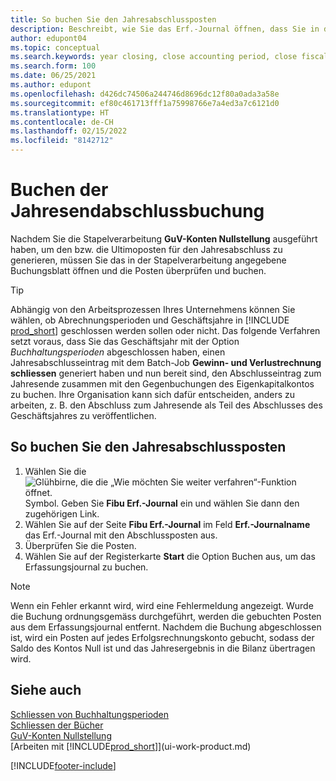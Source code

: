 ```yaml
---
title: So buchen Sie den Jahresabschlussposten
description: Beschreibt, wie Sie das Erf.-Journal öffnen, dass Sie in der Stapelverarbeitung "Jahresabschluss" definiert haben und dann den Jahresabschlusseintrag überprüfen und buchen.
author: edupont04
ms.topic: conceptual
ms.search.keywords: year closing, close accounting period, close fiscal year, bank account detailed trial balance
ms.search.form: 100
ms.date: 06/25/2021
ms.author: edupont
ms.openlocfilehash: d426dc74506a244746d8696dc12f80a0ada3a58e
ms.sourcegitcommit: ef80c461713fff1a75998766e7a4ed3a7c6121d0
ms.translationtype: HT
ms.contentlocale: de-CH
ms.lasthandoff: 02/15/2022
ms.locfileid: "8142712"
---
```

# <a name="posting-the-year-end-closing-entry"></a>Buchen der Jahresendabschlussbuchung

Nachdem Sie die Stapelverarbeitung **GuV-Konten Nullstellung** ausgeführt haben, um den bzw. die Ultimoposten für den Jahresabschluss zu generieren, müssen Sie das in der Stapelverarbeitung angegebene Buchungsblatt öffnen und die Posten überprüfen und buchen.  

> [!TIP]
> Abhängig von den Arbeitsprozessen Ihres Unternehmens können Sie wählen, ob Abrechnungsperioden und Geschäftsjahre in [!INCLUDE [prod_short](includes/prod_short.md)] geschlossen werden sollen oder nicht. Das folgende Verfahren setzt voraus, dass Sie das Geschäftsjahr mit der Option *Buchhaltungsperioden* abgeschlossen haben, einen Jahresabschlusseintrag mit dem Batch-Job **Gewinn- und Verlustrechnung schliessen** generiert haben und nun bereit sind, den Abschlusseintrag zum Jahresende zusammen mit den Gegenbuchungen des Eigenkapitalkontos zu buchen. Ihre Organisation kann sich dafür entscheiden, anders zu arbeiten, z. B. den Abschluss zum Jahresende als Teil des Abschlusses des Geschäftsjahres zu veröffentlichen.

## <a name="to-post-the-year-end-closing-entry"></a>So buchen Sie den Jahresabschlussposten

1. Wählen Sie die ![Glühbirne, die die „Wie möchten Sie weiter verfahren“-Funktion öffnet.](media/ui-search/search_small.png "Tell Me-Funktion") Symbol. Geben Sie **Fibu Erf.-Journal** ein und wählen Sie dann den zugehörigen Link.
2. Wählen Sie auf der Seite **Fibu Erf.-Journal** im Feld **Erf.-Journalname** das Erf.-Journal mit den Abschlussposten aus.
3. Überprüfen Sie die Posten.
4. Wählen Sie auf der Registerkarte **Start** die Option Buchen aus, um das Erfassungsjournal zu buchen.

> [!NOTE]  
> Wenn ein Fehler erkannt wird, wird eine Fehlermeldung angezeigt. Wurde die Buchung ordnungsgemäss durchgeführt, werden die gebuchten Posten aus dem Erfassungsjournal entfernt. Nachdem die Buchung abgeschlossen ist, wird ein Posten auf jedes Erfolgsrechnungskonto gebucht, sodass der Saldo des Kontos Null ist und das Jahresergebnis in die Bilanz übertragen wird.

## <a name="see-also"></a>Siehe auch

[Schliessen von Buchhaltungsperioden](year-close-account-periods.md)  
[Schliessen der Bücher](year-close-books.md)  
[GuV-Konten Nullstellung](year-close-income-statement.md)  
[Arbeiten mit [!INCLUDE[prod_short](includes/prod_short.md)]](ui-work-product.md)


[!INCLUDE[footer-include](includes/footer-banner.md)]